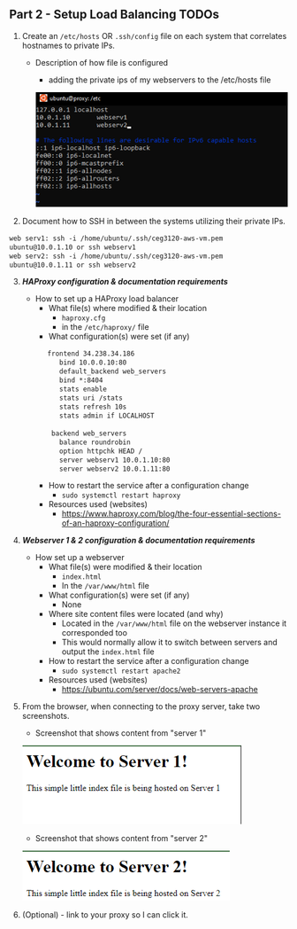 ## Part 2 - Setup Load Balancing TODOs

1. Create an `/etc/hosts` OR `.ssh/config` file on each system that correlates hostnames to private IPs.
   - Description of how file is configured
        * adding the private ips of my webservers to the /etc/hosts file

        ![etc hosts screenshot](proxy.png)
2. Document how to SSH in between the systems utilizing their private IPs.
```
web serv1: ssh -i /home/ubuntu/.ssh/ceg3120-aws-vm.pem ubuntu@10.0.1.10 or ssh webserv1
web serv2: ssh -i /home/ubuntu/.ssh/ceg3120-aws-vm.pem ubuntu@10.0.1.11 or ssh webserv2
```
3. **_HAProxy configuration & documentation requirements_**
   - How to set up a HAProxy load balancer
     - What file(s) where modified & their location
         * `haproxy.cfg`
         * in the `/etc/haproxy/` file
     - What configuration(s) were set (if any)
     ```
        frontend 34.238.34.186
           bind 10.0.0.10:80
           default_backend web_servers
           bind *:8404
           stats enable
           stats uri /stats
           stats refresh 10s
           stats admin if LOCALHOST

         backend web_servers
           balance roundrobin
           option httpchk HEAD /
           server webserv1 10.0.1.10:80
           server webserv2 10.0.1.11:80
     ```
     - How to restart the service after a configuration change
         * `sudo systemctl restart haproxy` 
     - Resources used (websites)
         * https://www.haproxy.com/blog/the-four-essential-sections-of-an-haproxy-configuration/
4. **_Webserver 1 & 2 configuration & documentation requirements_**
   - How set up a webserver
     - What file(s) were modified & their location
         * `index.html`
         * In the `/var/www/html` file
     - What configuration(s) were set (if any)
         * None
     - Where site content files were located (and why)
         * Located in the `/var/www/html` file on the webserver instance it corresponded too
         * This would normally allow it to switch between servers and output the `index.html` file
     - How to restart the service after a configuration change
         * `sudo systemctl restart apache2`
     - Resources used (websites)
         * https://ubuntu.com/server/docs/web-servers-apache
     
5. From the browser, when connecting to the proxy server, take two screenshots.
   - Screenshot that shows content from "server 1"

   ![server 1 screenshot](server1.png)
   - Screenshot that shows content from "server 2"

   ![server screenshot](server2.png)

6. (Optional) - link to your proxy so I can click it.
